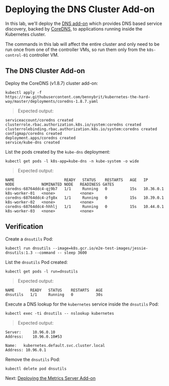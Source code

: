 # Deploying the DNS Cluster Add-on

In this lab, we'll deploy the [DNS add-on](https://kubernetes.io/docs/concepts/services-networking/dns-pod-service/) which provides DNS based service discovery, backed by [CoreDNS](https://coredns.io/), to applications running inside the Kubernetes cluster.

The commands in this lab will affect the entire cluster and only need to be run once from one of the controller VMs, so run them only from the `k8s-control-01` controller VM.

## The DNS Cluster Add-on

Deploy the CoreDNS (v1.8.7) cluster add-on:
```
kubectl apply -f https://raw.githubusercontent.com/bennybrit/kubernetes-the-hard-way/master/deployments/coredns-1.8.7.yaml
```

> Expected output:
```
serviceaccount/coredns created
clusterrole.rbac.authorization.k8s.io/system:coredns created
clusterrolebinding.rbac.authorization.k8s.io/system:coredns created
configmap/coredns created
deployment.apps/coredns created
service/kube-dns created
```

List the pods created by the `kube-dns` deployment:
```
kubectl get pods -l k8s-app=kube-dns -n kube-system -o wide
```

> Expected output:
```
NAME                      READY   STATUS    RESTARTS   AGE   IP          NODE            NOMINATED NODE   READINESS GATES
coredns-68764ddc4-qj9b7   1/1     Running   0          15s   10.36.0.1   k8s-worker-01   <none>           <none>
coredns-68764ddc4-zfg8x   1/1     Running   0          15s   10.39.0.1   k8s-worker-02   <none>           <none>
coredns-68764ddc4-hhhlj   1/1     Running   0          15s   10.44.0.1   k8s-worker-03   <none>           <none>
```

## Verification
Create a `dnsutils` Pod:
```
kubectl run dnsutils --image=k8s.gcr.io/e2e-test-images/jessie-dnsutils:1.3 --command -- sleep 3600
```

List the `dnsutils` Pod created:
```
kubectl get pods -l run=dnsutils
```

> Expected output:
```
NAME       READY   STATUS    RESTARTS   AGE
dnsutils   1/1     Running   0          30s
```

Execute a DNS lookup for the `kubernetes` service inside the `dnsutils` Pod:
```
kubectl exec -ti dnsutils -- nslookup kubernetes
```

> Expected output:
```
Server:		10.96.0.10
Address:	10.96.0.10#53

Name:	kubernetes.default.svc.cluster.local
Address: 10.96.0.1
```

Remove the `dnsutils` Pod:
```
kubectl delete pod dnsutils
```

Next: [Deploying the Metrics Server Add-on](16-metrics-server-addon.md)
